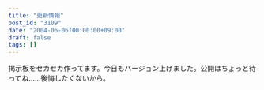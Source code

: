 ```yaml
---
title: "更新情報"
post_id: "3109"
date: "2004-06-06T00:00:00+09:00"
draft: false
tags: []
---
```



掲示板をセカセカ作ってます。今日もバージョン上げました。公開はちょっと待ってね……後悔したくないから。
